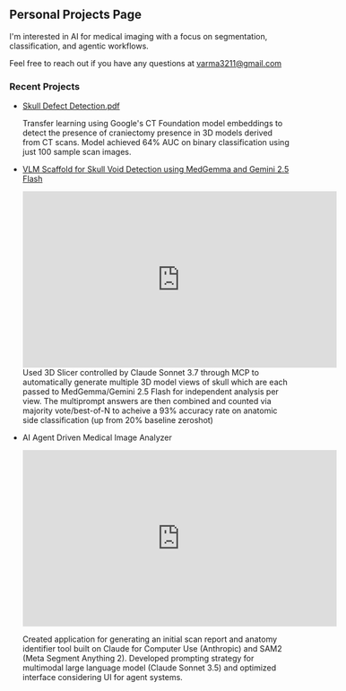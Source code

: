 ## Personal Projects Page

I'm interested in AI for medical imaging with a focus on segmentation, classification, and agentic workflows.

Feel free to reach out if you have any questions at varma3211@gmail.com

### Recent Projects

- [Skull Defect Detection.pdf](projects/skull-defect-detection/assets/images/Skull%20Defect%20Detection%20Using%20CT%20Foundation%20Embeddings.pdf)

  Transfer learning using Google's CT Foundation model embeddings to detect the presence of craniectomy presence in 3D models derived from CT scans. Model achieved 64% AUC on      binary classification using just 100 sample scan images.
- [VLM Scaffold for Skull Void Detection using MedGemma and Gemini 2.5 Flash](/projects/project-beta.md)

  <iframe width="560" height="315" src="https://www.youtube.com/embed/tA66Vf8wKC4?si=tQ7FNQADt4ikd2Nu" title="YouTube video player" frameborder="0" allow="accelerometer; autoplay; clipboard-write; encrypted-media; gyroscope; picture-in-picture; web-share" referrerpolicy="strict-origin-when-cross-origin" allowfullscreen></iframe>
  Used 3D Slicer controlled by Claude Sonnet 3.7 through MCP to automatically generate multiple 3D model views of skull which are each passed to MedGemma/Gemini 2.5 Flash for      independent analysis per view. The multiprompt answers are then combined and counted via majority vote/best-of-N to acheive a 93% accuracy rate on anatomic side classification   (up from 20% baseline zeroshot)
- AI Agent Driven Medical Image Analyzer
  <iframe width="560" height="315" src="https://www.youtube.com/embed/3IaLOGeHimc?si=H4zz_pBKlvzXSA-P" title="YouTube video player" frameborder="0" allow="accelerometer;         autoplay; clipboard-write; encrypted-media; gyroscope; picture-in-picture; web-share" referrerpolicy="strict-origin-when-cross-origin" allowfullscreen></iframe>
  
  Created application for generating an initial scan report and anatomy identifier tool built on Claude for Computer Use (Anthropic) and SAM2 (Meta Segment Anything 2).            Developed prompting strategy for multimodal large language model (Claude Sonnet 3.5) and optimized interface considering UI for agent systems.     

  
